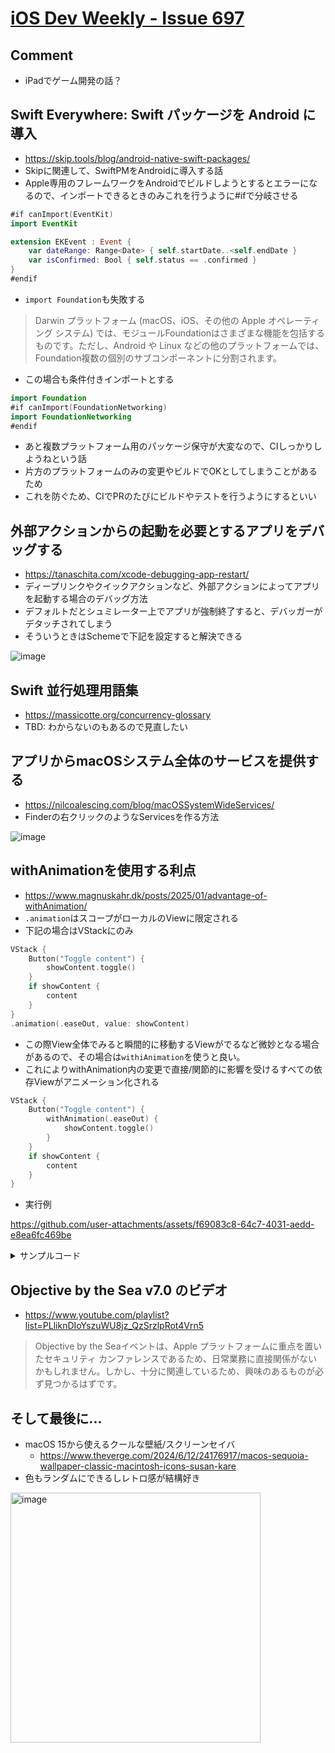 # [iOS Dev Weekly - Issue 697](https://iosdevweekly.com/issues/697/)

## Comment
- iPadでゲーム開発の話？

## Swift Everywhere: Swift パッケージを Android に導入
- https://skip.tools/blog/android-native-swift-packages/
- Skipに関連して、SwiftPMをAndroidに導入する話
- Apple専用のフレームワークをAndroidでビルドしようとするとエラーになるので、インポートできるときのみこれを行うように#ifで分岐させる

```swift
#if canImport(EventKit)
import EventKit

extension EKEvent : Event {
    var dateRange: Range<Date> { self.startDate..<self.endDate }
    var isConfirmed: Bool { self.status == .confirmed }
}
#endif
```

- `import Foundation`も失敗する

>Darwin プラットフォーム (macOS、iOS、その他の Apple オペレーティング システム) では、モジュールFoundationはさまざまな機能を包括するものです。ただし、Android や Linux などの他のプラットフォームでは、Foundation複数の個別のサブコンポーネントに分割されます。

- この場合も条件付きインポートとする

```swift
import Foundation
#if canImport(FoundationNetworking)
import FoundationNetworking
#endif
```

- あと複数プラットフォーム用のパッケージ保守が大変なので、CIしっかりしようねという話
- 片方のプラットフォームのみの変更やビルドでOKとしてしまうことがあるため
- これを防ぐため、CIでPRのたびにビルドやテストを行うようにするといい

## 外部アクションからの起動を必要とするアプリをデバッグする

- https://tanaschita.com/xcode-debugging-app-restart/
- ディープリンクやクイックアクションなど、外部アクションによってアプリを起動する場合のデバッグ方法
- デフォルトだとシュミレーター上でアプリが強制終了すると、デバッガーがデタッチされてしまう
- そういうときはSchemeで下記を設定すると解決できる

![image](https://i.imgur.com/xOeUNnf.png)

## Swift 並行処理用語集
- https://massicotte.org/concurrency-glossary
- TBD: わからないのもあるので見直したい

## アプリからmacOSシステム全体のサービスを提供する
- https://nilcoalescing.com/blog/macOSSystemWideServices/
- Finderの右クリックのようなServicesを作る方法

![image](https://i.imgur.com/OHZDyDK.png)

## withAnimationを使用する利点

- https://www.magnuskahr.dk/posts/2025/01/advantage-of-withAnimation/
- `.animation`はスコープがローカルのViewに限定される
- 下記の場合はVStackにのみ

```swift
VStack {
    Button("Toggle content") {
        showContent.toggle()
    }
    if showContent {
        content
    }
}
.animation(.easeOut, value: showContent)
```

- この際View全体でみると瞬間的に移動するViewがでるなど微妙となる場合があるので、その場合は`withiAnimation`を使うと良い。
- これによりwithAnimation内の変更で直接/関節的に影響を受けるすべての依存Viewがアニメーション化される

```swift
VStack {
    Button("Toggle content") {
        withAnimation(.easeOut) {
            showContent.toggle()
        }
    }
    if showContent {
        content
    }
}
```

- 実行例

https://github.com/user-attachments/assets/f69083c8-64c7-4031-aedd-e8ea6fc469be

<details>
<summary>サンプルコード</summary>

```swift
import SwiftUI

struct ContentView: View {
    
    @State private var showContent = false
    
    var body: some View {

        // MARK: - animation

        VStack {
            Button("animation") {
                showContent.toggle()
            }
            if showContent {
                Rectangle()
                    .foregroundStyle(Color.red)
            }
        }
        .frame(width: 200, height: 200)
        .animation(.easeOut, value: showContent)

        // MARK: - withAnimation

        VStack {
            Button("withAnimation") {
                withAnimation(.easeOut) {
                    showContent.toggle()
                }
            }
            if showContent {
                Rectangle()
                    .foregroundStyle(Color.red)
            }
        }
        .frame(width: 200, height: 200)
    }
}

#Preview {
    ContentView()
}
```

</details>

## Objective by the Sea v7.0 のビデオ

- https://www.youtube.com/playlist?list=PLliknDIoYszuWU8jz_QzSrzlpRot4Vrn5

>Objective by the Seaイベントは、Apple プラットフォームに重点を置いたセキュリティ カンファレンスであるため、日常業務に直接関係がないかもしれません。しかし、十分に関連しているため、興味のあるものが必ず見つかるはずです。

## そして最後に...
- macOS 15から使えるクールな壁紙/スクリーンセイバ
    - https://www.theverge.com/2024/6/12/24176917/macos-sequoia-wallpaper-classic-macintosh-icons-susan-kare
- 色もランダムにできるしレトロ感が結構好き

<img width="400" alt="image" src="https://i.imgur.com/iqf8zth.png">
